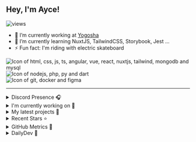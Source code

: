 ## Hey, I'm Ayce!
![views](https://komarev.com/ghpvc/?username=Ayce45&style=for-the-badge)

- 🔭 I’m currently working at <a href="https://yogosha.com/">Yogosha</a>
- 🌱 I’m currently learning NuxtJS, TailwindCSS, Storybook, Jest ...
- ⚡ Fun fact: I'm riding with electric skateboard

<div>
  <img src="https://skillicons.dev/icons?i=html,css,js,ts,angular,vue,react,nuxtjs,tailwind,mongodb,mysql" alt="Icon of html, css, js, ts, angular, vue, react, nuxtjs, tailwind, mongodb and mysql">
</div>
<div>
  <img src="https://skillicons.dev/icons?i=nodejs,php,py,dart" alt="Icon of nodejs, php, py and dart">
</div>
<div>
  <img src="https://skillicons.dev/icons?i=git,docker,figma" alt="Icon of git, docker and figma">
</div>


<hr>

<details>
  <summary>Discord Presence 🎧️</summary>
  
  [![Discord Presence](https://lanyard.cnrad.dev/api/538785123987095556)](https://discord.com/users/538785123987095556)
</details>

<details>
  <summary>I'm currently working on 👷</summary>
  

- [Ayce45/blog.evanjuge.fr](https://github.com/Ayce45/blog.evanjuge.fr) - My blog - Next.js &amp; Sanity CMS (1 week ago)
- [Ayce45/Ayce45.github.io](https://github.com/Ayce45/Ayce45.github.io) - My personal website (3 months ago)
- [Ayce45/flutter-business-card](https://github.com/Ayce45/flutter-business-card) - Business card in flutter (6 months ago)
- [Ayce45/next-iceandfire](https://github.com/Ayce45/next-iceandfire) - App in react with the ice and fire api (6 months ago)
- [Ayce45/next-trello](https://github.com/Ayce45/next-trello) - NextJS Trello Clone (6 months ago)
</details>

<details>
  <summary>My latest projects 🌱</summary>
  

- [Ayce45/next-iceandfire](https://github.com/Ayce45/next-iceandfire) - App in react with the ice and fire api
- [Ayce45/next-trello](https://github.com/Ayce45/next-trello) - NextJS Trello Clone
- [Ayce45/expenses-chart-component](https://github.com/Ayce45/expenses-chart-component) - Expenses chart component
- [Ayce45/profile-card-component](https://github.com/Ayce45/profile-card-component) - Profile card component
- [Ayce45/qr-code-component](https://github.com/Ayce45/qr-code-component) - QR code component
</details>

<details>
  <summary>Recent Stars ⭐</summary>
  

- [KonradIT/goprowifihack](https://github.com/KonradIT/goprowifihack) - Unofficial GoPro WiFi API Documentation - HTTP GET requests for commands, status, livestreaming and media query. (4 months ago)
- [dailydotdev/daily](https://github.com/dailydotdev/daily) - daily.dev is a professional network for developers to learn, collaborate, and grow together 👩🏽‍💻 👨‍💻 (7 months ago)
- [nrwl/nx](https://github.com/nrwl/nx) - Smart, Fast and Extensible Build System (10 months ago)
- [jacebrowning/memegen](https://github.com/jacebrowning/memegen) - The free and open source API to generate memes. (1 year ago)
- [sertizh/commercial-meeting](https://github.com/sertizh/commercial-meeting) - Commercial Meeting Programm (1 year ago)
</details>

<details>
  <summary>GitHub Metrics 🌊</summary>
  
  <img align="center" src="/github-metrics.svg" alt="Metrics" width="400">
</details>

<details>
  <summary>DailyDev 📖</summary>
  
  <a href="https://app.daily.dev/Ayce"><img src="https://api.daily.dev/devcards/6f27abf04ef249b1a106e3ddb7e7cda4.png?r=tkh" width="400" alt="Evan JUGE's Dev Card"/></a>
</details>
